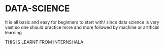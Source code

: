 # DATA-SCIENCE
It is all basic and easy for beginners to start with/
since data science is very vast so one should practice more and more followed by machine or artificial learning

THIS IS LEARNT FROM INTERNSHALA 
